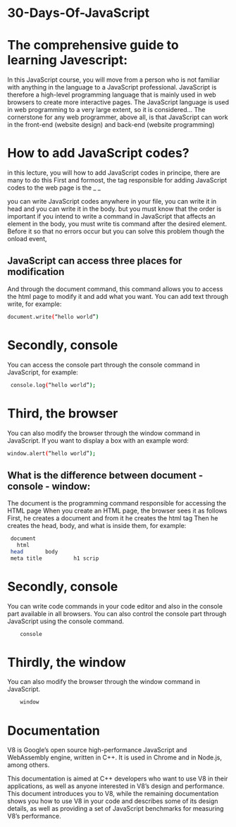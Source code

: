 # 30-Days-Of-JavaScript


# The comprehensive guide to learning Javescript:

<p> In this JavaScript course, you will move from a person who is not familiar with anything in the language to a JavaScript professional.
JavaScript is therefore a high-level programming language that is mainly used in web browsers to create more interactive pages. The JavaScript language is used in web programming to a very large extent, so it is considered... The cornerstone for any web programmer, above all, is that JavaScript can work in the front-end (website design) and back-end (website programming) </p>

# How to add JavaScript codes?

in this lecture, you will how to add JavaScript codes in principe, there are many to do this
First and formost, the tag responsible for adding JavaScript codes to the web page is the <script> tag>.

# The first method:

You can write JavaScript directly in the html file by writing between the beginning and end of the <script> tag

## Exemple:

<script>
document.write("hello world");
</script>_ _

you can write JavaScript codes anywhere in your file, you can write it in head and you can write it in the body. but you must know that the order is important if you intend to write a command in JavaScript that affects an element in the body, you must write tis command after the desired element. Before it so that no errors occur but you can solve this problem though the onload event,

## JavaScript can access three places for modification

And through the document command, this command allows you to access the html page to modify it and add what you want. You can add text through write, for example:

```sh
document.write(“hello world”)
```
# Secondly, console

You can access the console part through the console command in JavaScript, for example:
```sh
 console.log(“hello world”);
```

# Third, the browser

You can also modify the browser through the window command in JavaScript. If you want to display a box with an example word:

```sh
window.alert(“hello world”);
``` 
## What is the difference between document - console - window:

The document is the programming command responsible for accessing the HTML page
When you create an HTML page, the browser sees it as follows First, he creates a document and from it he creates the html tag Then he creates the head, body, and what is inside them, for example:

```sh
 document
   html
 head       body
 meta title          h1 scrip
```
# Secondly, console

You can write code commands in your code editor and also in the console part available in all browsers. You can also control the console part through JavaScript using the console command.

```sh
    console
```
# Thirdly, the window

You can also modify the browser through the window command in JavaScript.

```sh
    window
```


# Documentation

<p>V8 is Google’s open source high-performance JavaScript and WebAssembly engine, written in C++. It is used in Chrome and in Node.js, among others.

This documentation is aimed at C++ developers who want to use V8 in their applications, as well as anyone interested in V8’s design and performance. This document introduces you to V8, while the remaining documentation shows you how to use V8 in your code and describes some of its design details, as well as providing a set of JavaScript benchmarks for measuring V8’s performance.</p>